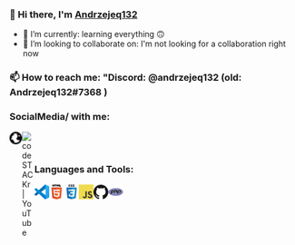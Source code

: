 ### 👋 Hi there, I'm [Andrzejeq132][website]

- 🌱 I’m currently: learning everything 🙃
- 💞️ I’m looking to collaborate on: I'm not looking for a collaboration right now
 <h3>📫 How to reach me: "Discord: @andrzejeq132  (old: Andrzejeq132#7368 )</h3>

### SocialMedia/ with me:

[<img align="left" alt="codeSTACKr.com" width="22px" src="https://raw.githubusercontent.com/iconic/open-iconic/master/svg/globe.svg" />][website]
[<img align="left" alt="codeSTACKr | YouTube" width="22px" src="https://cdn.jsdelivr.net/npm/simple-icons@v3/icons/youtube.svg" />][youtube]

<br /> <br />

### Languages and Tools:

[<img align="left" alt="Visual Studio Code" width="26px" src="https://raw.githubusercontent.com/github/explore/80688e429a7d4ef2fca1e82350fe8e3517d3494d/topics/visual-studio-code/visual-studio-code.png" />][visual]
[<img align="left" alt="HTML5" width="26px" src="https://raw.githubusercontent.com/github/explore/80688e429a7d4ef2fca1e82350fe8e3517d3494d/topics/html/html.png" />][HTML5]
[<img align="left" alt="HTML5" width="26px" src="https://raw.githubusercontent.com/github/explore/80688e429a7d4ef2fca1e82350fe8e3517d3494d/topics/css/css.png" />][CSS]
[<img align="left" alt="JavaScript" width="26px" src="https://raw.githubusercontent.com/github/explore/80688e429a7d4ef2fca1e82350fe8e3517d3494d/topics/javascript/javascript.png" />][JS]
[<img align="left" alt="GitHub" width="26px" src="https://raw.githubusercontent.com/github/explore/78df643247d429f6cc873026c0622819ad797942/topics/github/github.png" />][github]
[<img align="left" alt="php" width="26px" src="https://raw.githubusercontent.com/github/explore/80688e429a7d4ef2fca1e82350fe8e3517d3494d/topics/php/php.png" />][php]



[website]: https://github.com/Andrzejeq132
[visual]: https://code.visualstudio.com
[HTML5]: https://pl.wikipedia.org/wiki/HTML5
[CSS]: https://pl.wikipedia.org/wiki/HTML5](https://developer.mozilla.org/en-US/docs/Web/CSS?retiredLocale=pl)
[JS]: https://pl.wikipedia.org/wiki/JavaScript
[php]: https://pl.wikipedia.org/wiki/PHP
[github]: https://github.com
[youtube]: https://www.youtube.com/channel/@andrzejeq132
